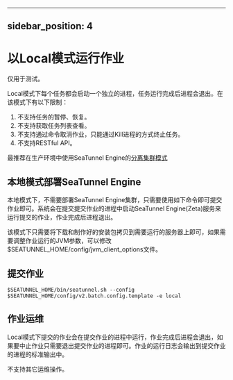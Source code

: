---

sidebar_position: 4
-------------------

# 以Local模式运行作业

仅用于测试。

Local模式下每个任务都会启动一个独立的进程，任务运行完成后进程会退出。在该模式下有以下限制：

1. 不支持任务的暂停、恢复。
2. 不支持获取任务列表查看。
3. 不支持通过命令取消作业，只能通过Kill进程的方式终止任务。
4. 不支持RESTful API。

最推荐在生产环境中使用SeaTunnel Engine的[分离集群模式](separated-cluster-deployment.md)

## 本地模式部署SeaTunnel Engine

本地模式下，不需要部署SeaTunnel Engine集群，只需要使用如下命令即可提交作业即可。系统会在提交提交作业的进程中启动SeaTunnel Engine(Zeta)服务来运行提交的作业，作业完成后进程退出。

该模式下只需要将下载和制作好的安装包拷贝到需要运行的服务器上即可，如果需要调整作业运行的JVM参数，可以修改$SEATUNNEL_HOME/config/jvm_client_options文件。

## 提交作业

```shell
$SEATUNNEL_HOME/bin/seatunnel.sh --config $SEATUNNEL_HOME/config/v2.batch.config.template -e local
```

## 作业运维

Local模式下提交的作业会在提交作业的进程中运行，作业完成后进程会退出，如果要中止作业只需要退出提交作业的进程即可。作业的运行日志会输出到提交作业的进程的标准输出中。

不支持其它运维操作。
